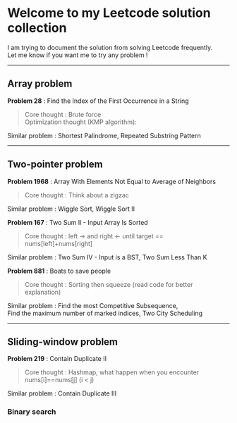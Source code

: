 # Welcome to my Leetcode solution collection

I am trying to document the solution from solving Leetcode frequently. <br>
Let me know if you want me to try any problem !

---

## Array problem 

**Problem 28** : Find the Index of the First Occurrence in a String <br>
> Core thought : Brute force <br>
> Optimization thought (KMP algorithm): <br>

Similar problem : Shortest Palindrome, Repeated Substring Pattern

---

## Two-pointer problem 

**Problem 1968** : Array With Elements Not Equal to Average of Neighbors <br>
> Core thought : Think about a zigzac <br>

Similar problem : Wiggle Sort, Wiggle Sort II

**Problem 167** : Two Sum II - Input Array Is Sorted <br>
> Core thought : left -> and right <- until target == nums[left]+nums[right] <br>

Similar problem : Two Sum IV - Input is a BST, Two Sum Less Than K

**Problem 881** : Boats to save people <br>
> Core thought : Sorting then squeeze (read code for better explanation) 

Similar problem : Find the most Competitive Subsequence, <br>
Find the maximum number of marked indices, Two City Scheduling

---

## Sliding-window problem 

**Problem 219** : Contain Duplicate II <br>
> Core thought : Hashmap, what happen when you encounter nums[i]==nums[j] (i \< j) <br>

Similar problem : Contain Duplicate III


### Binary search
